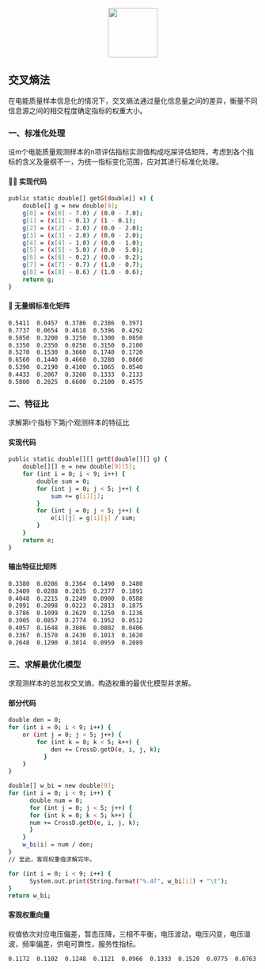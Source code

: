 <p align="center"><img width="100px" src="https://www.easyicon.net/api/resizeApi.php?id=1141864&size=128"></p>

## 交叉熵法
在电能质量样本信息化的情况下，交叉熵法通过量化信息量之间的差异，衡量不同信息源之间的相交程度确定指标的权重大小。
### 一、标准化处理
设m个电能质量观测样本的n项评估指标实测值构成吃屎评估矩阵，考虑到各个指标的含义及量纲不一，为统一指标变化范围，应对其进行标准化处理。
#### 👩‍💻 实现代码
```bash
public static double[] getG(double[] x) {
    double[] g = new double[9];
    g[0] = (x[0] - 7.0) / (0.0 - 7.0);
    g[1] = (x[1] - 0.1) / (1 - 0.1);
    g[2] = (x[2] - 2.0) / (0.0 - 2.0);
    g[3] = (x[3] - 2.0) / (0.0 - 2.0);
    g[4] = (x[4] - 1.0) / (0.0 - 1.0);
    g[5] = (x[5] - 5.0) / (0.0 - 5.0);
    g[6] = (x[6] - 0.2) / (0.0 - 0.2);
    g[7] = (x[7] - 0.7) / (1.0 - 0.7);
    g[8] = (x[8] - 0.6) / (1.0 - 0.6);
    return g;
}
```

#### 🎃 无量纲标准化矩阵
```bash
0.5411	0.0457	0.3786	0.2386	0.3971
0.7737	0.0654	0.4618	0.5396	0.4292
0.5850	0.3200	0.3250	0.1300	0.0850
0.3350	0.2350	0.0250	0.3150	0.2100
0.5270	0.1530	0.3660	0.1740	0.1720
0.6560	0.1440	0.4660	0.3280	0.0860
0.5390	0.2190	0.4100	0.1065	0.0540
0.4433	0.2067	0.3200	0.1333	0.2133
0.5800	0.2825	0.6600	0.2100	0.4575
```
### 二、特征比
求解第i个指标下第j个观测样本的特征比
#### 实现代码
```bash
public static double[][] getE(double[][] g) {
    double[][] e = new double[9][5];
    for (int i = 0; i < 9; i++) {
        double sum = 0;
        for (int j = 0; j < 5; j++) {
            sum += g[i][j];
        }
        for (int j = 0; j < 5; j++) {
            e[i][j] = g[i][j] / sum;
        }
    }
    return e;
}
```
#### 输出特征比矩阵
```bash
0.3380	0.0286	0.2364	0.1490	0.2480
0.3409	0.0288	0.2035	0.2377	0.1891
0.4048	0.2215	0.2249	0.0900	0.0588
0.2991	0.2098	0.0223	0.2813	0.1875
0.3786	0.1099	0.2629	0.1250	0.1236
0.3905	0.0857	0.2774	0.1952	0.0512
0.4057	0.1648	0.3086	0.0802	0.0406
0.3367	0.1570	0.2430	0.1013	0.1620
0.2648	0.1290	0.3014	0.0959	0.2089
```

### 三、求解最优化模型
求观测样本的总加权交叉熵，构造权重的最优化模型并求解。
#### 部分代码
```bash
double den = 0;
for (int i = 0; i < 9; i++) {
    or (int j = 0; j < 5; j++) {
        for (int k = 0; k < 5; k++) {
            den += CrossD.getD(e, i, j, k);
          }
    }
}

double[] w_bi = new double[9];
for (int i = 0; i < 9; i++) {
      double num = 0;
      for (int j = 0; j < 5; j++) {
      for (int k = 0; k < 5; k++) {
      num += CrossD.getD(e, i, j, k);
      }
    }
    w_bi[i] = num / den;
}
// 至此，客观权重值求解完毕。

for (int i = 0; i < 9; i++) {
      System.out.print(String.format("%.4f", w_bi[i]) + "\t");
}
return w_bi;
```

#### 客观权重向量
权值依次对应电压偏差，暂态压降，三相不平衡，电压波动，电压闪变，电压谐波，频率偏差，供电可靠性，服务性指标。
```bash
0.1172	0.1102	0.1248	0.1121	0.0966	0.1333	0.1520	0.0775	0.0763
```
